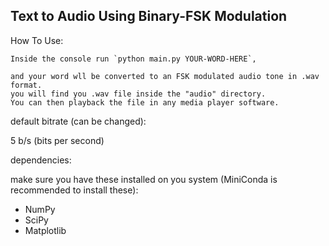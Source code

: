 ## Text to Audio Using Binary-FSK Modulation

How To Use:

    Inside the console run `python main.py YOUR-WORD-HERE`,

    and your word wll be converted to an FSK modulated audio tone in .wav format.
    you will find you .wav file inside the "audio" directory.
    You can then playback the file in any media player software.

default bitrate (can be changed):

  5 b/s (bits per second)

dependencies:

make sure you have these installed on you system (MiniConda is recommended to install these):
 - NumPy
 - SciPy
 - Matplotlib
